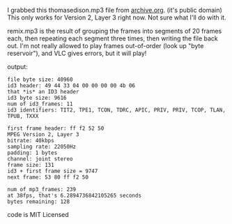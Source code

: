 I grabbed this thomasedison.mp3 file from [archive.org](https://archive.org/details/ThomasAlvaEdison-speaking). (it's public domain)
This only works for Version 2, Layer 3 right now.
Not sure what I'll do with it.

remix.mp3 is the result of grouping the frames into segments of 20
frames each, then repeating each segment three times, then writing
the file back out. I'm not really allowed to play frames out-of-order
(look up "byte reservoir"), and VLC gives errors, but it will play!


output:
```
file byte size: 40960
id3 header: 49 44 33 04 00 00 00 00 4b 06
that *is* an ID3 header
id3 byte size: 9616
num of id3_frames: 11
id3 identifiers: TIT2, TPE1, TCON, TDRC, APIC, PRIV, PRIV, TCOP, TLAN, TPUB, TXXX

first frame header: ff f2 52 50
MPEG Version 2, Layer 3
bitrate: 40kbps
sampling rate: 22050Hz
padding: 1 bytes
channel: joint stereo
frame size: 131
id3 + first frame size = 9747
next frame: 53 80 ff f2 50

num of mp3_frames: 239
at 38fps, that's 6.2894736842105265 seconds
bytes remaining: 128
```

code is MIT Licensed
